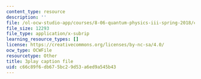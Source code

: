 ```yaml
---
content_type: resource
description: ''
file: /ol-ocw-studio-app/courses/8-06-quantum-physics-iii-spring-2018/c66c89f6db675bc29d53a6ed9a545b43_67yCE-yt0T8.vtt
file_size: 12293
file_type: application/x-subrip
learning_resource_types: []
license: https://creativecommons.org/licenses/by-nc-sa/4.0/
ocw_type: OCWFile
resourcetype: Other
title: 3play caption file
uid: c66c89f6-db67-5bc2-9d53-a6ed9a545b43
---
```

